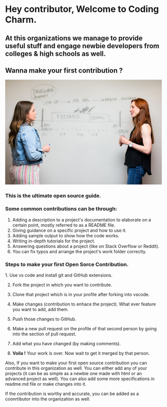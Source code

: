 <h1>Hey contributor, Welcome to Coding Charm.</h1>
<h2>At this organizations we manage to provide useful stuff and engage newbie developers from colleges & high schools as well.</h2>

<h2>Wanna make your first contribution ?</h2>
<img src='opensource.jpg'></img>

<h3>This is the ultimate open source guide.</h3>

<h3>Some common contributions can be through:</h3>

1. Adding a description to a project's documentation to elaborate on a certain point, mostly referred to as a README file.
2. Giving guidance on a specific project and how to use it.
3. Adding sample output to show how the code works.
4. Writing in-depth tutorials for the project.
5. Answering questions about a project (like on Stack Overflow or Reddit).
6. You can fix typos and arrange the project's work folder correctly.

<h3>Steps to make your first Open Sorce Contribution.</h3>
1. Use vs code and install git and GitHub extensions.

2. Fork the project in which you want to contribute.

3. Clone that project which is in your profile after forking into vscode.

4. Make changes (contribution to enhace the project). What ever feature you want to add, add them. 

5. Push those changes to GitHub.

6. Make a new pull request on the profile of that second person by going into the section of pull request.

7. Add what you have changed (by making comments).

8. <strong>Voila !</strong> Your work is over. Now wait to get it merged by that person.


Also, If you want to make your first open source contribution you can contribute in this organization as well.
You can either add any of your projects (it can be as simple as a newbie one made with html or an advanced project as well).
You can also add some more specifications in readme.md file or make changes into it.

If the contribution is worthy and accurate, you can be added as a coonrtibutor into the organization as well. 
